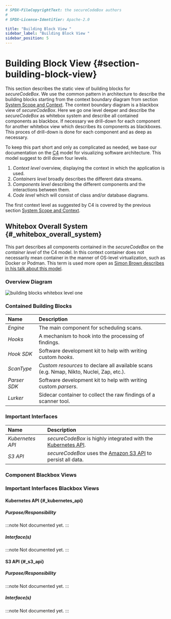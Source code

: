 ```yaml
---
# SPDX-FileCopyrightText: the secureCodeBox authors
#
# SPDX-License-Identifier: Apache-2.0

title: "Building Block View "
sidebar_label: "Building Block View "
sidebar_position: 5
---
```

# Building Block View {#section-building-block-view}

This section describes the static view of building blocks for _secureCodeBox_. We use the common pattern in architecture to describe the building blocks starting from the context boundary diagram from section [System Scope and Context](/docs/architecture/system_scope_and_context). The context boundary diagram is a blackbox view of _secureCodeBox_. Here we go one level deeper and describe the _secureCodeBox_ as whitebox system and describe all contained components as blackbox. If necessary we drill-down for each component for another whitebox view which describes its components as blackboxes. This proces of drill-down is done for each component and as deep as necessary.

To keep this part short and only as complicated as needed, we base our documentation on the [C4][C4] model for visualizing software architecture. This model suggest to drill down four levels. 

1. _Context level_ overview, displaying the context in which the application is used. 
2. _Containers level_ broadly describes the different data streams. 
3. _Components level_ describing the different components and the interactions between them. 
4. _Code level_ which will consist of class and/or database diagrams.

The first context level as suggested by C4 is covered by the previous section [System Scope and Context](/docs/architecture/system_scope_and_context).

## Whitebox Overall System {#_whitebox_overall_system}

This part describes all components contained in the _secureCodeBox_ on the _container level_ of the C4 model. In this context container does not necessarily mean container in the manner of OS-level virtualization, such as Docker or Podman. This term is used more open as [Simon Brown describes in his talk about this model][C4-talk].

### Overview Diagram

![building blocks whitebox level one](/img/docs/architecture/building-blocks-whitebox-level-1.png)

### Contained Building Blocks

| Name         | Description                                                                              |
|:-------------|:-----------------------------------------------------------------------------------------|
| _Engine_     | The main component for scheduling scans.                                                 |
| _Hooks_      | A mechanism to hook into the processing of findings.                                     |
| _Hook SDK_   | Software development kit to help with writing custom _hooks_.                            |
| _ScanType_   | _Custom resources_ to declare all available scans (e.g. Nmap, Nikto, Nuclei, Zap, etc.). |
| _Parser SDK_ | Software development kit to help with writing custom _parsers_.                          |
| _Lurker_     | Sidecar container to collect the raw findings of a scanner tool.                         |

### Important Interfaces

| Name             | Description                                                              |
|:-----------------|:-------------------------------------------------------------------------|
| _Kubernetes API_ | _secureCodeBox_ is highly integrated with the [Kubernetes API][k8s-api]. |
| _S3 API_         | _secureCodeBox_ uses the [Amazon S3 API][s3-api] to persist all data.    |

### Component Blackbox Views

### Important Interfaces Blackbox Views

#### Kubernetes API {#_kubernetes_api}

##### Purpose/Responsibility

:::note
Not documented yet.
:::

##### Interface(s)

:::note
Not documented yet.
:::

#### S3 API {#_s3_api}

##### Purpose/Responsibility

:::note
Not documented yet.
:::

##### Interface(s)

:::note
Not documented yet.
:::

[C4]:       https://c4model.com/
[C4-talk]:  https://youtu.be/x2-rSnhpw0g
[k8s-api]:  https://kubernetes.io/docs/concepts/overview/kubernetes-api/
[s3-api]:   https://docs.aws.amazon.com/AmazonS3/latest/API/Welcome.html
